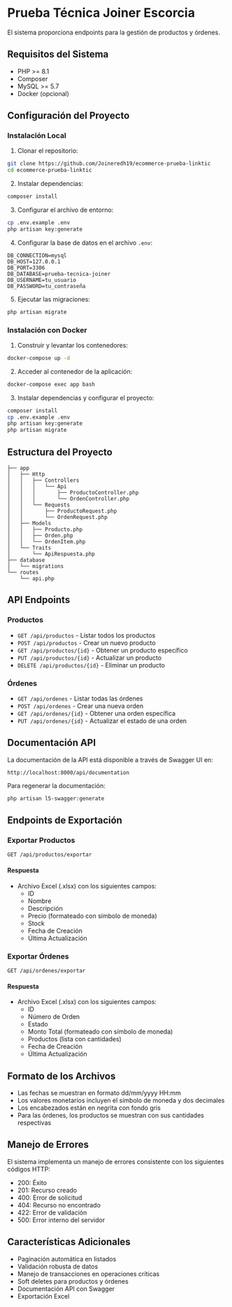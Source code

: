 # Prueba Técnica Joiner Escorcia

 El sistema proporciona endpoints para la gestión de productos y órdenes.

## Requisitos del Sistema

- PHP >= 8.1
- Composer
- MySQL >= 5.7
- Docker (opcional)

## Configuración del Proyecto

### Instalación Local

1. Clonar el repositorio:
```bash
git clone https://github.com/Joineredh19/ecommerce-prueba-linktic
cd ecommerce-prueba-linktic
```

2. Instalar dependencias:
```bash
composer install
```

3. Configurar el archivo de entorno:
```bash
cp .env.example .env
php artisan key:generate
```

4. Configurar la base de datos en el archivo `.env`:
```env
DB_CONNECTION=mysql
DB_HOST=127.0.0.1
DB_PORT=3306
DB_DATABASE=prueba-tecnica-joiner
DB_USERNAME=tu_usuario
DB_PASSWORD=tu_contraseña
```

5. Ejecutar las migraciones:
```bash
php artisan migrate
```

### Instalación con Docker

1. Construir y levantar los contenedores:
```bash
docker-compose up -d
```

2. Acceder al contenedor de la aplicación:
```bash
docker-compose exec app bash
```

3. Instalar dependencias y configurar el proyecto:
```bash
composer install
cp .env.example .env
php artisan key:generate
php artisan migrate
```

## Estructura del Proyecto

```
├── app
│   ├── Http
│   │   ├── Controllers
│   │   │   └── Api
│   │   │       ├── ProductoController.php
│   │   │       └── OrdenController.php
│   │   └── Requests
│   │       ├── ProductoRequest.php
│   │       └── OrdenRequest.php
│   ├── Models
│   │   ├── Producto.php
│   │   ├── Orden.php
│   │   └── OrdenItem.php
│   └── Traits
│       └── ApiRespuesta.php
├── database
│   └── migrations
└── routes
    └── api.php
```

## API Endpoints

### Productos

- `GET /api/productos` - Listar todos los productos
- `POST /api/productos` - Crear un nuevo producto
- `GET /api/productos/{id}` - Obtener un producto específico
- `PUT /api/productos/{id}` - Actualizar un producto
- `DELETE /api/productos/{id}` - Eliminar un producto

### Órdenes

- `GET /api/ordenes` - Listar todas las órdenes
- `POST /api/ordenes` - Crear una nueva orden
- `GET /api/ordenes/{id}` - Obtener una orden específica
- `PUT /api/ordenes/{id}` - Actualizar el estado de una orden

## Documentación API

La documentación de la API está disponible a través de Swagger UI en:
```
http://localhost:8000/api/documentation
```

Para regenerar la documentación:
```bash
php artisan l5-swagger:generate
```

## Endpoints de Exportación

### Exportar Productos
```http
GET /api/productos/exportar
```

#### Respuesta
- Archivo Excel (.xlsx) con los siguientes campos:
  - ID
  - Nombre
  - Descripción
  - Precio (formateado con símbolo de moneda)
  - Stock
  - Fecha de Creación
  - Última Actualización

### Exportar Órdenes
```http
GET /api/ordenes/exportar
```

#### Respuesta
- Archivo Excel (.xlsx) con los siguientes campos:
  - ID
  - Número de Orden
  - Estado
  - Monto Total (formateado con símbolo de moneda)
  - Productos (lista con cantidades)
  - Fecha de Creación
  - Última Actualización

## Formato de los Archivos
- Las fechas se muestran en formato dd/mm/yyyy HH:mm
- Los valores monetarios incluyen el símbolo de moneda y dos decimales
- Los encabezados están en negrita con fondo gris
- Para las órdenes, los productos se muestran con sus cantidades respectivas

## Manejo de Errores

El sistema implementa un manejo de errores consistente con los siguientes códigos HTTP:

- 200: Éxito
- 201: Recurso creado
- 400: Error de solicitud
- 404: Recurso no encontrado
- 422: Error de validación
- 500: Error interno del servidor

## Características Adicionales

- Paginación automática en listados
- Validación robusta de datos
- Manejo de transacciones en operaciones críticas
- Soft deletes para productos y órdenes
- Documentación API con Swagger
- Exportación Excel
